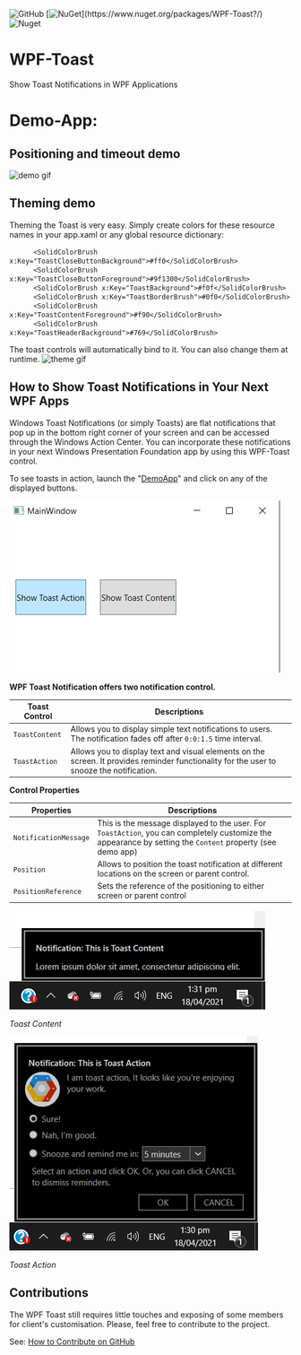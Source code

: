 ![GitHub](https://img.shields.io/github/license/Blogrammer/WPF-Toast?logo=github) [![NuGet](https://img.shields.io/nuget/v/WPF-Toast?)](https://www.nuget.org/packages/WPF-Toast?/) ![Nuget](https://img.shields.io/nuget/dt/WPF-Toast??logo=nuget)


# WPF-Toast

Show Toast Notifications in WPF Applications

# Demo-App:
## Positioning and timeout demo
![demo gif](doc/Demo-Gif.gif)

## Theming demo
  Theming the Toast is very easy. Simply create colors for these resource names in your app.xaml or any global resource dictionary:
  
  ```
        <SolidColorBrush x:Key="ToastCloseButtonBackground">#ff0</SolidColorBrush>
        <SolidColorBrush x:Key="ToastCloseButtonForeground">#9f1300</SolidColorBrush>
        <SolidColorBrush x:Key="ToastBackground">#f0f</SolidColorBrush>
        <SolidColorBrush x:Key="ToastBorderBrush">#0f0</SolidColorBrush>
        <SolidColorBrush x:Key="ToastContentForeground">#f90</SolidColorBrush>
        <SolidColorBrush x:Key="ToastHeaderBackground">#769</SolidColorBrush>
  ```

The toast controls will automatically bind to it. You can also change them at runtime.
![theme gif](doc/toast.gif)

## How to Show Toast Notifications in Your Next WPF Apps

Windows Toast Notifications (or simply Toasts) are flat notifications that pop up in the bottom right corner of your screen and can be accessed through the Windows Action Center. You can incorporate these notifications in your next Windows Presentation Foundation app by using this WPF-Toast control.

To see toasts in action, launch the "[DemoApp](https://github.com/Blogrammer/WPF-Toast/tree/main/WPF-Toast/WPF.Toast/DemoApp)" and click on any of the displayed buttons.

![demo app](doc/demo-app.PNG)

**WPF Toast Notification offers two notification control.**

| Toast Control  | Descriptions                                                                                                                              |
| -------------- | ----------------------------------------------------------------------------------------------------------------------------------------- |
| `ToastContent` | Allows you to display simple text notifications to users. The notification fades off after `0:0:1.5` time interval.                       |
| `ToastAction`  | Allows you to display text and visual elements on the screen. It provides reminder functionality for the user to snooze the notification. |


**Control Properties**

| Properties  | Descriptions                                                                                                                              |
| -------------- | ----------------------------------------------------------------------------------------------------------------------------------------- |
| `NotificationMessage` | This is the message displayed to the user. For `ToastAction`, you can completely customize the appearance by setting the `Content` property (see demo app)                       |
| `Position`  | Allows to position the toast notification at different locations on the screen or parent control. |
| `PositionReference` | Sets the reference of the positioning to either screen or parent control  |

![demo app](doc/toast-content.PNG)

_Toast Content_

![demo app](doc/toast-action.PNG)

_Toast Action_

## Contributions

The WPF Toast still requires little touches and exposing of some members for client's customisation. Please, feel free to contribute to the project.

See: [How to Contribute on GitHub](https://www.dataschool.io/how-to-contribute-on-github/)
